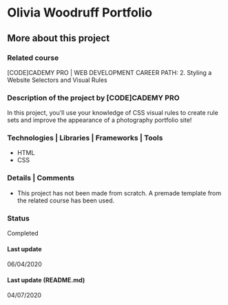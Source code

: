# Olivia Woodruff Portfolio

## More about this project

### Related course
[CODE]CADEMY PRO | WEB DEVELOPMENT CAREER PATH: 2. Styling a Website
Selectors and Visual Rules

### Description of the project by [CODE]CADEMY PRO
In this project, you’ll use your knowledge of CSS visual rules to create rule sets and improve the appearance of a photography portfolio site!

### Technologies | Libraries | Frameworks | Tools  
- HTML
- CSS

### Details | Comments
- This project has not been made from scratch. A premade template from the related course has been used.   

### Status
Completed

#### Last update
06/04/2020

#### Last update (README.md)
04/07/2020 
